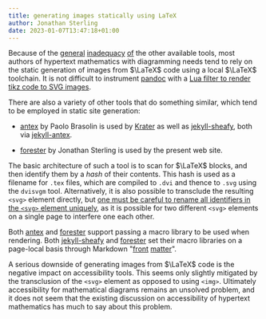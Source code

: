 ```yaml
---
title: generating images statically using LaTeX
author: Jonathan Sterling
date: 2023-01-07T13:47:18+01:00
---
```


Because of the [general](tfmt-000J) [inadequacy](tfmt-000K) [of](tfmt-000I) the other available tools, most authors of hypertext mathematics with diagramming needs tend to rely on the static generation of images from $\LaTeX$ code using a local $\LaTeX$ toolchain. It is not difficult to instrument [pandoc](https://www.pandoc.org/) with a [Lua filter to render tikz code to SVG images](https://pandoc.org/lua-filters.html).

There are also a variety of other tools that do something similar, which tend to be employed in static site generation:

+ [antex](https://github.com/paolobrasolin/antex) by Paolo Brasolin is used by [Krater](https://github.com/paolobrasolin/krater) as well as [jekyll-sheafy](https://github.com/paolobrasolin/jekyll-sheafy), both via [jekyll-antex](https://github.com/paolobrasolin/jekyll-antex).

+ [forester](https://sr.ht/~jonsterling/forester/) by Jonathan Sterling is used by the present web site.

The basic architecture of such a tool is to scan for $\LaTeX$ blocks, and then identify them by a *hash* of their contents. This hash is used as a filename for `.tex` files, which are compiled to `.dvi` and thence to `.svg` using the `dvisvgm` tool. Alternatively, it is also possible to transclude the resulting `<svg>` element directly, but [one must be careful to rename all identifiers in the `<svg>` element uniquely](https://github.com/paolobrasolin/jekyll-antex/issues/26), as it is possible for two different `<svg>` elements on a single page to interfere one each other.

Both [antex](https://github.com/paolobrasolin/antex) and [forester](https://sr.ht/~jonsterling/forester/) support passing a macro library to be used when rendering. Both [jekyll-sheafy](https://github.com/paolobrasolin/jekyll-sheafy) and [forester](https://sr.ht/~jonsterling/forester/) set their macro libraries on a page-local basis through Markdown "[front](https://jekyllrb.com/docs/front-matter/) [matter](https://gohugo.io/content-management/front-matter/)".

A serious downside of generating images from $\LaTeX$ code is the negative impact on accessibility tools. This seems only slightly mitigated by the transclusion of the `<svg>` element as opposed to using `<img>`. Ultimately accessibility for mathematical diagrams remains an unsolved problem, and it does not seem that the existing discussion on accessibility of hypertext mathematics has much to say about this problem.
